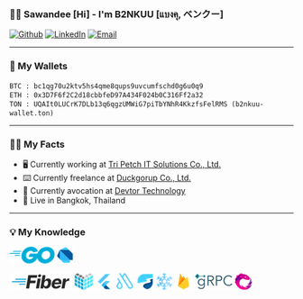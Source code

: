 ### 🙏🏽 Sawandee [Hi] - I'm B2NKUU [แบงคุ, ベンクー]

[![Github](https://img.shields.io/badge/-Github-666699?style=flat-square&amp;labelColor=666699&amp;logoColor=white&amp;logo=github)](https://github.com/b2nkuu) [![LinkedIn](https://img.shields.io/badge/-LinkedIn-0072b1?style=flat-square&amp;labelColor=0072b1&amp;logoColor=white&amp;logo=linkedin)](https://www.linkedin.com/in/bankuu) [![Email](https://img.shields.io/badge/-Email-643b9f?style=flat-square&amp;labelColor=643b9f&amp;logoColor=white&amp;logo=gmail)](mailto:ban.kuu@yahoo.com)

---

### 💸 My Wallets

```generic
BTC : bc1qg70u2ktv5hs4qme8qups9uvcumfschd0g6u0q9
ETH : 0x3D7F6f2C2d18cbbfeD97A434F024b0C316Ff2a32
TON : UQAIt0LUCrK7DLb13q6qgzUMWiG7piTbYNhR4KkzfsFelRMS (b2nkuu-wallet.ton)
```

---

### 🙋🏽 My Facts

- 🖥️ Currently working at [Tri Petch IT Solutions Co., Ltd.](https://www.tripetchgroup.com/en/tripetchitsolutions)
- ⌨️ Currently freelance at [Duckgorup Co., Ltd.](https://www.duckgroup.co)
- 💎 Currently avocation at [Devtor Technology](https://devtor.technology)
- 🛌 Live in Bangkok, Thailand

---

### 💡 My Knowledge

<img src="image/skill-golang.png"/> <img src="image/skill-dart.png"/> <img src="image/skill-other.png"/>

<img src="image/skill-gofiber.png"/> <img src="image/skill-echo.png"/> <img src="image/skill-flutter.png"/> <img src="image/skill-autoroute.png"/> <img src="image/skill-riverpod.png"/> <img src="image/skill-freezed.png"/> <img src="image/skill-firebase.png"/> <img src="image/skill-grpc.png"/> <img src="image/skill-reactivex.png"/>